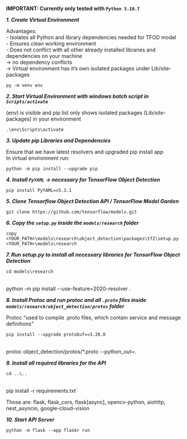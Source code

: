 **IMPORTANT: Currently only tested with `Python 3.10.7`**  

***1.  Create Virtual Environment***  

Advantages:  
    - Isolates all Python and library dependencies needed for TFOD model  
    - Ensures clean working environment  
    - Does not conflict with all other already installed libraries and dependencies on your machine  
    -> no dependency conflicts  
    -> Virtual environment has it’s own isolated packages under Lib/site-packages  

    py -m venv env  

***2.  Start Virtual Environment with windows batch script in `Scripts/activate`***  

(env) is visible and pip list only shows isolated packages (Lib/site-packages) in your environment  

    .\env\Scripts\activate

***3.  Update pip Libraries and Dependencies***  

Ensure that we have latest resolvers and upgraded pip install app  
In virtual environment run:  

    python -m pip install --upgrade pip  

***4.  Install `PyYAML` -> necessary for TensorFlow Object Detection***  

    pip install PyYAML==5.3.1

***5.  Clone Tensorflow Object Detection API / TensorFlow Model Garden***  

    git clone https://github.com/tensorflow/models.git  

***6.  Copy the `setup.py` inside the `models/research` folder***  

    copy <YOUR_PATH>\models\research\object_detection\packages\tf2\setup.py <YOUR_PATH>\models\research   

***7.  Run setup.py to install all necessary libraries for TensorFlow Object Detection***  

    cd models\research  
<br>
    python -m pip install --use-feature=2020-resolver .  

***8.  Install Protoc and run protoc and all `.proto` files inside `models/research/object_detection/protos` folder***  

Protoc "used to compile .proto files, which contain service and message definitions"  

    pip install --upgrade protobuf==3.20.0 
<br> 
    protoc object_detection/protos/*.proto --python_out=.

***9.  Install all required libraries for the API*** 

    cd ..\.. 
<br>
    pip install -r requirements.txt`   

Those are: flask, flask_cors, flask[async], opencv-python, aiohttp, nest_asyncio, google-cloud-vision

***10. Start API Server***  

    python -m flask --app flaskr run

